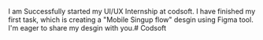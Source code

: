 I am Successfully started my UI/UX Internship at codsoft.
I have finished my first task, which is creating a "Mobile Singup flow" desgin using Figma tool.
I'm eager to share my desgin with you.# Codsoft
